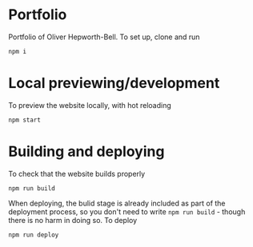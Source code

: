 # Portfolio #

Portfolio of Oliver Hepworth-Bell. To set up, clone and run

```
npm i
```

# Local previewing/development

To preview the website locally, with hot reloading
```
npm start
```

# Building and deploying

To check that the website builds properly
```
npm run build
```

When deploying, the bulid stage is already included as part of the deployment process, so you don't need to write `npm run build` - though there is no harm in doing so. To deploy

```
npm run deploy
```